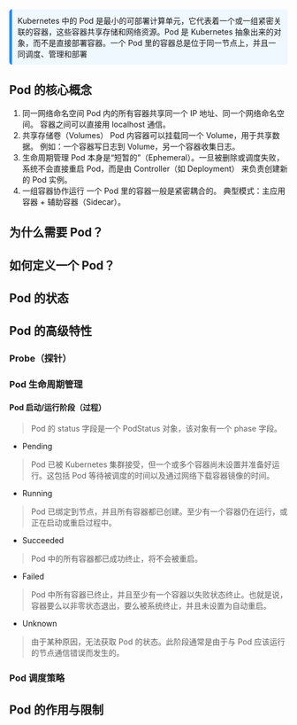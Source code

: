 <div style="background-color: #f0f8ff; border-left: 5px solid #1e90ff; padding: 10px; border-radius: 5px; margin: 10px 0;">
  Kubernetes 中的 Pod 是最小的可部署计算单元，它代表着一个或一组紧密关联的容器，这些容器共享存储和网络资源。Pod 是 Kubernetes 抽象出来的对象，而不是直接部署容器。一个 Pod 里的容器总是位于同一节点上，并且一同调度、管理和部署
</div>

## Pod 的核心概念

1. 同一网络命名空间
Pod 内的所有容器共享同一个 IP 地址、同一个网络命名空间。
容器之间可以直接用 localhost 通信。
2. 共享存储卷（Volumes）
Pod 内容器可以挂载同一个 Volume，用于共享数据。
例如：一个容器写日志到 Volume，另一个容器收集日志。
3. 生命周期管理
Pod 本身是“短暂的”（Ephemeral）。一旦被删除或调度失败，系统不会直接重启 Pod，而是由 Controller（如 Deployment） 来负责创建新的 Pod 实例。
4. 一组容器协作运行
一个 Pod 里的容器一般是紧密耦合的。
典型模式：主应用容器 + 辅助容器（Sidecar）。

## 为什么需要 Pod？

## 如何定义一个 Pod？

## Pod 的状态

## Pod 的高级特性

### Probe（探针）
### Pod 生命周期管理

#### Pod  启动/运行阶段（过程）

> Pod 的 status 字段是一个 PodStatus 对象，该对象有一个 phase 字段。

- Pending
>Pod 已被 Kubernetes 集群接受，但一个或多个容器尚未设置并准备好运行。这包括 Pod 等待被调度的时间以及通过网络下载容器镜像的时间。
- Running
>Pod 已绑定到节点，并且所有容器都已创建。至少有一个容器仍在运行，或正在启动或重启过程中。

- Succeeded
>Pod 中的所有容器都已成功终止，将不会被重启。

- Failed
>Pod 中所有容器已终止，并且至少有一个容器以失败状态终止。也就是说，容器要么以非零状态退出，要么被系统终止，并且未设置为自动重启。

- Unknown
> 由于某种原因，无法获取 Pod 的状态。此阶段通常是由于与 Pod 应该运行的节点通信错误而发生的。


### Pod 调度策略
## Pod 的作用与限制